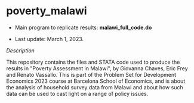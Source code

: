 # poverty_malawi

- Main program to replicate results: **malawi_full_code.do** 

- Last update: March 1, 2023.

_Description_

This repository contains the files and STATA code used to produce the results in "Poverty Assessment in Malawi", by Giovanna Chaves, Eric Frey and Renato Vassallo. This is part of the Problem Set for Development Economics 2023 course at Barcelona School of Economics, and is about the analysis of household survey data from Malawi and about how such data can be used to cast light on a range of policy issues.
